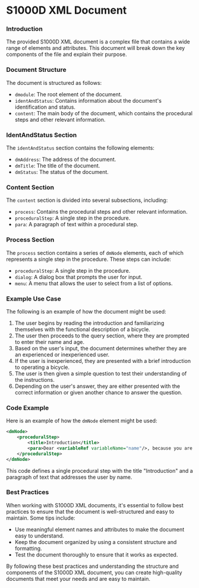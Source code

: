 S1000D XML Document
====================
### Introduction

The provided S1000D XML document is a complex file that contains a wide range of elements and attributes. This document will break down the key components of the file and explain their purpose.

### Document Structure

The document is structured as follows:

*   `dmodule`: The root element of the document.
*   `identAndStatus`: Contains information about the document's identification and status.
*   `content`: The main body of the document, which contains the procedural steps and other relevant information.

### IdentAndStatus Section

The `identAndStatus` section contains the following elements:

*   `dmAddress`: The address of the document.
*   `dmTitle`: The title of the document.
*   `dmStatus`: The status of the document.

### Content Section

The `content` section is divided into several subsections, including:

*   `process`: Contains the procedural steps and other relevant information.
*   `proceduralStep`: A single step in the procedure.
*   `para`: A paragraph of text within a procedural step.

### Process Section

The `process` section contains a series of `dmNode` elements, each of which represents a single step in the procedure. These steps can include:

*   `proceduralStep`: A single step in the procedure.
*   `dialog`: A dialog box that prompts the user for input.
*   `menu`: A menu that allows the user to select from a list of options.

### Example Use Case

The following is an example of how the document might be used:

1.  The user begins by reading the introduction and familiarizing themselves with the functional description of a bicycle.
2.  The user then proceeds to the query section, where they are prompted to enter their name and age.
3.  Based on the user's input, the document determines whether they are an experienced or inexperienced user.
4.  If the user is inexperienced, they are presented with a brief introduction to operating a bicycle.
5.  The user is then given a simple question to test their understanding of the instructions.
6.  Depending on the user's answer, they are either presented with the correct information or given another chance to answer the question.

### Code Example

Here is an example of how the `dmNode` element might be used:
```xml
<dmNode>
    <proceduralStep>
        <title>Introduction</title>
        <para>Dear <variableRef variableName="name"/>, because you are an unexperienced user, you will be presented a brief introduction on how to operate a bicycle.</para>
    </proceduralStep>
</dmNode>
```
This code defines a single procedural step with the title "Introduction" and a paragraph of text that addresses the user by name.

### Best Practices

When working with S1000D XML documents, it's essential to follow best practices to ensure that the document is well-structured and easy to maintain. Some tips include:

*   Use meaningful element names and attributes to make the document easy to understand.
*   Keep the document organized by using a consistent structure and formatting.
*   Test the document thoroughly to ensure that it works as expected.

By following these best practices and understanding the structure and components of the S1000D XML document, you can create high-quality documents that meet your needs and are easy to maintain.